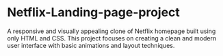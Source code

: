# Netflix-Landing-page-project
A responsive and visually appealing clone of Netflix homepage built using only HTML and CSS. This project focuses on creating a clean and modern user interface with basic animations and layout techniques.
